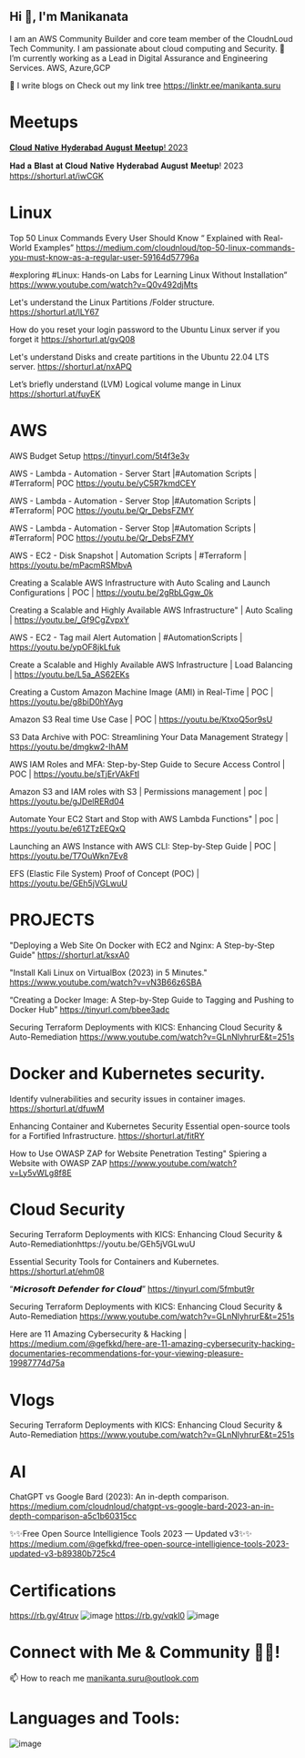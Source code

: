 ## Hi 👋, I'm Manikanata
I am an AWS Community Builder and core team member of the CloudnLoud Tech Community. I am passionate about cloud computing and Security.
🌱 I’m currently working as a Lead in Digital Assurance and Engineering Services. AWS, Azure,GCP

📝 I write blogs on  Check out my link tree https://linktr.ee/manikanta.suru

# Meetups
[𝐂𝐥𝐨𝐮𝐝 𝐍𝐚𝐭𝐢𝐯𝐞 𝐇𝐲𝐝𝐞𝐫𝐚𝐛𝐚𝐝 𝐀𝐮𝐠𝐮𝐬𝐭 𝐌𝐞𝐞𝐭𝐮𝐩! 2023]([url](https://rb.gy/jd4np))

𝐇𝐚𝐝 𝐚 𝐁𝐥𝐚𝐬𝐭 𝐚𝐭 𝐂𝐥𝐨𝐮𝐝 𝐍𝐚𝐭𝐢𝐯𝐞 𝐇𝐲𝐝𝐞𝐫𝐚𝐛𝐚𝐝 𝐀𝐮𝐠𝐮𝐬𝐭 𝐌𝐞𝐞𝐭𝐮𝐩! 2023 https://shorturl.at/iwCGK

# Linux
Top 50 Linux Commands Every User Should Know “ Explained with Real-World Examples” https://medium.com/cloudnloud/top-50-linux-commands-you-must-know-as-a-regular-user-59164d57796a

#exploring #Linux: Hands-on Labs for Learning Linux Without Installation” https://www.youtube.com/watch?v=Q0v492djMts

Let's understand the Linux Partitions /Folder structure. https://shorturl.at/lLY67

How do you reset your login password to the Ubuntu Linux server if you forget it https://shorturl.at/gvQ08

Let's understand Disks and create partitions in the Ubuntu 22.04 LTS server. https://shorturl.at/nxAPQ

Let’s briefly understand (LVM) Logical volume mange in Linux https://shorturl.at/fuyEK

# AWS
AWS Budget Setup https://tinyurl.com/5t4f3e3v

AWS - Lambda - Automation - Server Start |#Automation Scripts | #Terraform| POC https://youtu.be/yC5R7kmdCEY

AWS - Lambda - Automation - Server Stop |#Automation Scripts | #Terraform| POC https://youtu.be/Qr_DebsFZMY

AWS - Lambda - Automation - Server Stop |#Automation Scripts | #Terraform| POC https://youtu.be/Qr_DebsFZMY

AWS - EC2 - Disk Snapshot  | Automation Scripts | #Terraform | https://youtu.be/mPacmRSMbvA

Creating a Scalable AWS Infrastructure with Auto Scaling and Launch Configurations | POC | https://youtu.be/2gRbLGgw_0k

Creating a Scalable and Highly Available AWS Infrastructure"  | Auto Scaling | https://youtu.be/_Gf9CgZvpxY

AWS - EC2 - Tag mail Alert Automation | #AutomationScripts |  https://youtu.be/ypOF8jkLfuk

Create  a Scalable and Highly Available AWS Infrastructure | Load Balancing | https://youtu.be/L5a_AS62EKs

Creating a Custom Amazon Machine Image (AMI) in Real-Time | POC |  https://youtu.be/g8biD0hYAyg

Amazon S3 Real time Use Case | POC | https://youtu.be/KtxoQ5or9sU

S3  Data Archive with POC: Streamlining Your Data Management Strategy | https://youtu.be/dmgkw2-IhAM

AWS IAM Roles and MFA: Step-by-Step Guide to Secure Access Control | POC | https://youtu.be/sTjErVAkFtI
 
Amazon S3 and IAM roles with S3 | Permissions management | poc | https://youtu.be/gJDelRERd04

Automate Your EC2 Start and Stop with AWS Lambda Functions" | poc | https://youtu.be/e61ZTzEEQxQ

Launching an AWS Instance with AWS CLI: Step-by-Step Guide | POC | https://youtu.be/T7OuWkn7Ev8

EFS (Elastic File System) Proof of Concept (POC) | https://youtu.be/GEh5jVGLwuU

# PROJECTS
"Deploying a Web Site On Docker with EC2 and Nginx: A Step-by-Step Guide" https://shorturl.at/ksxA0

"Install Kali Linux on VirtualBox (2023) in 5 Minutes." https://www.youtube.com/watch?v=vN3B66z6SBA

“Creating a Docker Image: A Step-by-Step Guide to Tagging and Pushing to Docker Hub”  https://tinyurl.com/bbee3adc

Securing Terraform Deployments with KICS: Enhancing Cloud Security & Auto-Remediation https://www.youtube.com/watch?v=GLnNlyhrurE&t=251s

# Docker and Kubernetes security.
Identify vulnerabilities and security issues in container images. https://shorturl.at/dfuwM

Enhancing Container and Kubernetes Security Essential open-source tools for a Fortified Infrastructure. https://shorturl.at/fitRY

How to Use OWASP ZAP for Website Penetration Testing" Spiering a Website with OWASP ZAP https://www.youtube.com/watch?v=Ly5vWLg8f8E

# Cloud Security
Securing Terraform Deployments with KICS: Enhancing Cloud Security & Auto-Remediationhttps://youtu.be/GEh5jVGLwuU

Essential Security Tools for Containers and Kubernetes. https://shorturl.at/ehm08

“𝙈𝙞𝙘𝙧𝙤𝙨𝙤𝙛𝙩 𝘿𝙚𝙛𝙚𝙣𝙙𝙚𝙧 𝙛𝙤𝙧 𝘾𝙡𝙤𝙪𝙙” https://tinyurl.com/5fmbut9r

Securing Terraform Deployments with KICS: Enhancing Cloud Security & Auto-Remediation https://www.youtube.com/watch?v=GLnNlyhrurE&t=251s

Here are 11 Amazing Cybersecurity & Hacking  | https://medium.com/@gefkkd/here-are-11-amazing-cybersecurity-hacking-documentaries-recommendations-for-your-viewing-pleasure-19987774d75a

# Vlogs
Securing Terraform Deployments with KICS: Enhancing Cloud Security & Auto-Remediation https://www.youtube.com/watch?v=GLnNlyhrurE&t=251s

# AI
ChatGPT vs Google Bard (2023): An in-depth comparison. https://medium.com/cloudnloud/chatgpt-vs-google-bard-2023-an-in-depth-comparison-a5c1b60315cc

✨✨Free Open Source Intelligience Tools 2023 — Updated v3✨✨ https://medium.com/@gefkkd/free-open-source-intelligience-tools-2023-updated-v3-b89380b725c4 
 
# Certifications
https://rb.gy/4truv
![image](https://github.com/manikanta-suru/manikanta-suru/assets/70797344/09bcf7e6-1599-47f4-bbd7-3f2a4b1d05fc)
https://rb.gy/vqkl0
![image](https://github.com/manikanta-suru/manikanta-suru/assets/70797344/27771790-9b00-4e33-9b8d-8c7f01f7ada8)
# Connect with Me & Community 🤝🏻!
📫 How to reach me manikanta.suru@outlook.com
# Languages and Tools:
![image](https://github.com/manikanta-suru/manikanta-suru/assets/70797344/29b9339f-ff29-49ae-961b-2c99ca02c681)





